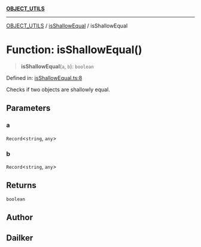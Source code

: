 [**OBJECT_UTILS**](../../README.md)

***

[OBJECT_UTILS](../../README.md) / [isShallowEqual](../README.md) / isShallowEqual

# Function: isShallowEqual()

> **isShallowEqual**(`a`, `b`): `boolean`

Defined in: [isShallowEqual.ts:8](https://github.com/dailker/everyutil/blob/fb6c9c837496f567cf7883b581cd27d1c9507ebe/src/object/isShallowEqual.ts#L8)

Checks if two objects are shallowly equal.

## Parameters

### a

`Record`\<`string`, `any`\>

### b

`Record`\<`string`, `any`\>

## Returns

`boolean`

## Author

## Dailker
